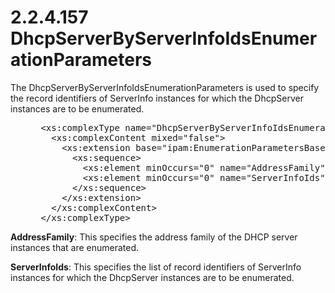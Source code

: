 <html dir="LTR" xmlns:mshelp="http://msdn.microsoft.com/mshelp" xmlns:ddue="http://ddue.schemas.microsoft.com/authoring/2003/5" xmlns:xlink="http://www.w3.org/1999/xlink" xmlns:tool="http://www.microsoft.com/tooltip">
 <body>
 <div id="header">
 <h1 class="heading">2.2.4.157 DhcpServerByServerInfoIdsEnumerationParameters</h1>
 </div>
 <div id="mainSection">
 <div id="mainBody">
 <div id="allHistory" class="saveHistory"></div>
 <div id="sectionSection0" class="section" name="collapseableSection">
 

<p>The DhcpServerByServerInfoIdsEnumerationParameters is used
to specify the record identifiers of ServerInfo instances for which the
DhcpServer instances are to be enumerated.</p>

<dl>
<dd>
<div><pre> &lt;xs:complexType name=&quot;DhcpServerByServerInfoIdsEnumerationParameters&quot;&gt;
   &lt;xs:complexContent mixed=&quot;false&quot;&gt;
     &lt;xs:extension base=&quot;ipam:EnumerationParametersBase&quot;&gt;
       &lt;xs:sequence&gt;
         &lt;xs:element minOccurs=&quot;0&quot; name=&quot;AddressFamily&quot; type=&quot;syssock:AddressFamily&quot; /&gt;
         &lt;xs:element minOccurs=&quot;0&quot; name=&quot;ServerInfoIds&quot; nillable=&quot;true&quot; type=&quot;serarr:ArrayOflong&quot; /&gt;
       &lt;/xs:sequence&gt;
     &lt;/xs:extension&gt;
   &lt;/xs:complexContent&gt;
 &lt;/xs:complexType&gt;
</pre></div>
</dd></dl>

<p><b>AddressFamily</b>: This specifies the address
family of the DHCP server instances that are enumerated.</p>

<p><b>ServerInfoIds</b>: This specifies the list of
record identifiers of ServerInfo instances for which the DhcpServer instances
are to be enumerated.</p>


 </div>
 </div>
 </div>
 </body>
</html>
